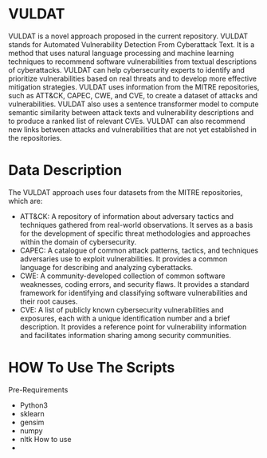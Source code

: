 # VULDAT
VULDAT is a novel approach proposed in the current repository. VULDAT stands for Automated Vulnerability Detection From Cyberattack Text. It is a method that uses natural language processing and machine learning techniques to recommend software vulnerabilities from textual descriptions of cyberattacks. VULDAT can help cybersecurity experts to identify and prioritize vulnerabilities based on real threats and to develop more effective mitigation strategies. VULDAT uses information from the MITRE repositories, such as ATT&CK, CAPEC, CWE, and CVE, to create a dataset of attacks and vulnerabilities. VULDAT also uses a sentence transformer model to compute semantic similarity between attack texts and vulnerability descriptions and to produce a ranked list of relevant CVEs. VULDAT can also recommend new links between attacks and vulnerabilities that are not yet established in the repositories.

# Data Description
The VULDAT approach uses four datasets from the MITRE repositories, which are:

- ATT&CK: A repository of information about adversary tactics and techniques gathered from real-world observations. It serves as a basis for the development of specific threat methodologies and approaches within the domain of cybersecurity.
- CAPEC: A catalogue of common attack patterns, tactics, and techniques adversaries use to exploit vulnerabilities. It provides a common language for describing and analyzing cyberattacks.
- CWE: A community-developed collection of common software weaknesses, coding errors, and security flaws. It provides a standard framework for identifying and classifying software vulnerabilities and their root causes.
- CVE: A list of publicly known cybersecurity vulnerabilities and exposures, each with a unique identification number and a brief description. It provides a reference point for vulnerability information and facilitates information sharing among security communities.



# HOW To Use The Scripts
Pre-Requirements
  - Python3
  - sklearn
  - gensim
  - numpy
  - nltk
How to use
-


